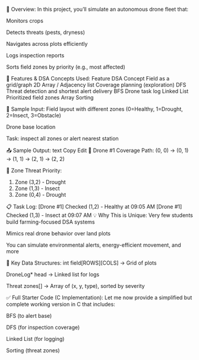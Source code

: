 🚀 Overview:
In this project, you’ll simulate an autonomous drone fleet that:

Monitors crops

Detects threats (pests, dryness)

Navigates across plots efficiently

Logs inspection reports

Sorts field zones by priority (e.g., most affected)

🔧 Features & DSA Concepts Used:
Feature	DSA Concept
Field as a grid/graph	2D Array / Adjacency list
Coverage planning (exploration)	DFS
Threat detection and shortest alert delivery	BFS
Drone task log	Linked List
Prioritized field zones	Array Sorting

🧪 Sample Input:
Field layout with different zones (0=Healthy, 1=Drought, 2=Insect, 3=Obstacle)

Drone base location

Task: inspect all zones or alert nearest station

📤 Sample Output:
text
Copy
Edit
🚁 Drone #1 Coverage Path:
(0, 0) → (0, 1) → (1, 1) → (2, 1) → (2, 2)

🌾 Zone Threat Priority:
1. Zone (3,2) - Drought
2. Zone (1,3) - Insect
3. Zone (0,4) - Drought

📋 Task Log:
[Drone #1] Checked (1,2) - Healthy at 09:05 AM
[Drone #1] Checked (1,3) - Insect at 09:07 AM
💡 Why This is Unique:
Very few students build farming-focused DSA systems

Mimics real drone behavior over land plots

You can simulate environmental alerts, energy-efficient movement, and more

🧱 Key Data Structures:
int field[ROWS][COLS] → Grid of plots

DroneLog* head → Linked list for logs

Threat zones[] → Array of (x, y, type), sorted by severity

✅ Full Starter Code (C Implementation):
Let me now provide a simplified but complete working version in C that includes:

BFS (to alert base)

DFS (for inspection coverage)

Linked List (for logging)

Sorting (threat zones)
